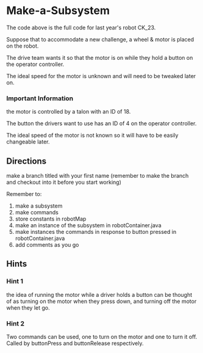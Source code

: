 # Make-a-Subsystem

The code above is the full code for last year's robot CK_23.

Suppose that to accommodate a new challenge, a wheel & motor is placed on the robot.

The drive team wants it so that the motor is on while they hold a button on the operator controller.

The ideal speed for the motor is unknown and will need to be tweaked later on.

### Important Information 

the motor is controlled by a talon with an ID of 18.

The button the drivers want to use has an ID of 4 on the operator controller.

The ideal speed of the motor is not known so it will have to be easily changeable later.

## Directions

make a branch titled with your first name (remember to make the branch and checkout into it before you start working)

Remember to:
1. make a subsystem
2. make commands
3. store constants in robotMap
4. make an instance of the subsystem in robotContainer.java
5. make instances the commands in response to button pressed in robotContainer.java
6. add comments as you go

## Hints

### Hint 1
the idea of running the motor while a driver holds a button can be thought of as turning on the motor when they press down, and turning off the motor when they let go.
### Hint 2
Two commands can be used, one to turn on the motor and one to turn it off. Called by buttonPress and buttonRelease respectively.
